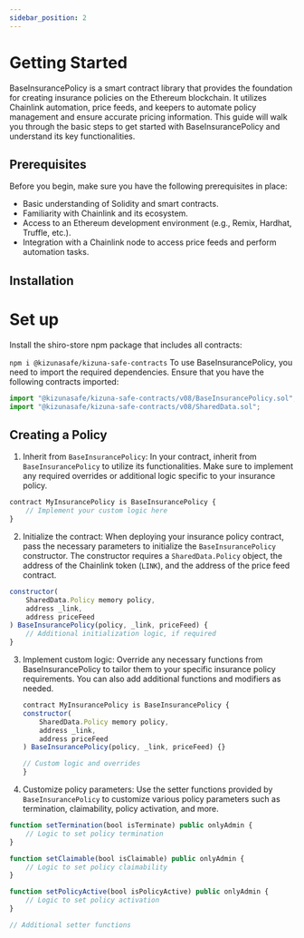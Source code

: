 ```yaml
---
sidebar_position: 2
---
```


# Getting Started

BaseInsurancePolicy is a smart contract library that provides the foundation for creating insurance policies on the Ethereum blockchain. It utilizes Chainlink automation, price feeds, and keepers to automate policy management and ensure accurate pricing information. This guide will walk you through the basic steps to get started with BaseInsurancePolicy and understand its key functionalities.

## Prerequisites

Before you begin, make sure you have the following prerequisites in place:

- Basic understanding of Solidity and smart contracts.
- Familiarity with Chainlink and its ecosystem.
- Access to an Ethereum development environment (e.g., Remix, Hardhat, Truffle, etc.).
- Integration with a Chainlink node to access price feeds and perform automation tasks.

## Installation

# Set up
 Install the shiro-store npm package that includes all contracts:

`npm i @kizunasafe/kizuna-safe-contracts`
To use BaseInsurancePolicy, you need to import the required dependencies. Ensure that you have the following contracts imported:

```js
import "@kizunasafe/kizuna-safe-contracts/v08/BaseInsurancePolicy.sol";
import "@kizunasafe/kizuna-safe-contracts/v08/SharedData.sol";

```

## Creating a Policy

1. Inherit from `BaseInsurancePolicy`: In your contract, inherit from `BaseInsurancePolicy` to utilize its functionalities. Make sure to implement any required overrides or additional logic specific to your insurance policy.

```js
contract MyInsurancePolicy is BaseInsurancePolicy {
    // Implement your custom logic here
}
```

2. Initialize the contract: When deploying your insurance policy contract, pass the necessary parameters to initialize the `BaseInsurancePolicy` constructor. The constructor requires a `SharedData.Policy` object, the address of the Chainlink token (`LINK`), and the address of the price feed contract.

```js
constructor(
    SharedData.Policy memory policy,
    address _link,
    address priceFeed
) BaseInsurancePolicy(policy, _link, priceFeed) {
    // Additional initialization logic, if required
}
```

3. Implement custom logic: Override any necessary functions from BaseInsurancePolicy to tailor them to your specific insurance policy requirements. You can also add additional functions and modifiers as needed.

   ```js
   contract MyInsurancePolicy is BaseInsurancePolicy {
   constructor(
       SharedData.Policy memory policy,
       address _link,
       address priceFeed
   ) BaseInsurancePolicy(policy, _link, priceFeed) {}

   // Custom logic and overrides
   }

   ```

4. Customize policy parameters: Use the setter functions provided by `BaseInsurancePolicy` to customize various policy parameters such as termination, claimability, policy activation, and more.

```js
function setTermination(bool isTerminate) public onlyAdmin {
    // Logic to set policy termination
}

function setClaimable(bool isClaimable) public onlyAdmin {
    // Logic to set policy claimability
}

function setPolicyActive(bool isPolicyActive) public onlyAdmin {
    // Logic to set policy activation
}

// Additional setter functions
```
    